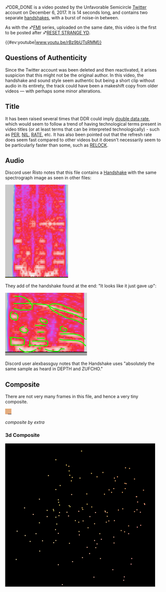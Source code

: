 ♐DDR\_DONE is a video posted by the Unfavorable Semicircle
[Twitter](Twitter "wikilink") account on December 6, 2017. It is 14
seconds long, and contains two separate
[handshakes](handshake "wikilink"), with a burst of noise-in between.

As with the ♐[FMI](FMI "wikilink") series, uploaded on the same date,
this video is the first to be posted after ♐[RESET STRANGE
YD](RESET_STRANGE_YD "wikilink").

{{\#ev:youtube|www.youtu.be/rBz9bUTsRMM}}

## Questions of Authenticity

Since the Twitter account was been deleted and then reactivated, it
arises suspicion that this might not be the original author. In this
video, the handshake and sound style seem authentic but being a short
clip without audio in its entirety, the track could have been a
makeshift copy from older videos — with perhaps some minor alterations.

## Title

It has been raised several times that DDR could imply [double data
rate](https://en.wikipedia.org/wiki/DDR_SDRAM), which would seem to
follow a trend of having technological terms present in video titles (or
at least terms that can be interpreted technologically) - such as
[PER](PER "wikilink"), [NIL](NIL "wikilink"), [RATE](RATE "wikilink"),
etc. It has also been pointed out that the refresh rate does seem fast
compared to other videos but it doesn't necessarily seem to be
particularly faster than some, such as [RELOCK](RELOCK "wikilink").

## Audio

Discord user Risto notes that this file contains a
[Handshake](Handshake "wikilink") with the same spectrograph image as
seen in other files:

![Ddr\_done\_handshake\_start.png](Ddr_done_handshake_start.png
"Ddr_done_handshake_start.png")

They add of the handshake found at the end: "It looks like it just gave
up":

![Ddr\_done\_handshake\_end.png](Ddr_done_handshake_end.png
"Ddr_done_handshake_end.png")

Discord user alexbassguy notes that the Handshake uses "absolutely the
same sample as heard in DEPTH and ZUFCHO."

## Composite

There are not very many frames in this file, and hence a very tiny
composite.

![Ddr\_done.png](Ddr_done.png "Ddr_done.png")

*composite by extra*

### 3d Composite

![Ddr\_done\_3d.PNG](Ddr_done_3d.PNG "Ddr_done_3d.PNG")
